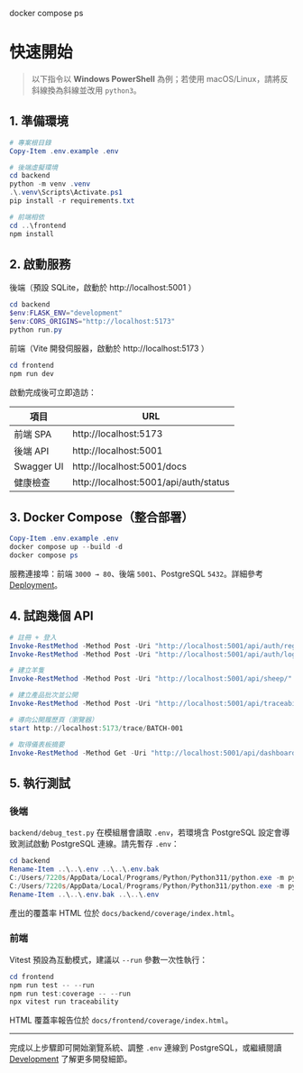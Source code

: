 docker compose ps
# 快速開始

> 以下指令以 **Windows PowerShell** 為例；若使用 macOS/Linux，請將反斜線換為斜線並改用 `python3`。

## 1. 準備環境

```powershell
# 專案根目錄
Copy-Item .env.example .env

# 後端虛擬環境
cd backend
python -m venv .venv
.\.venv\Scripts\Activate.ps1
pip install -r requirements.txt

# 前端相依
cd ..\frontend
npm install
```

## 2. 啟動服務

後端（預設 SQLite，啟動於 http://localhost:5001 ）

```powershell
cd backend
$env:FLASK_ENV="development"
$env:CORS_ORIGINS="http://localhost:5173"
python run.py
```

前端（Vite 開發伺服器，啟動於 http://localhost:5173 ）

```powershell
cd frontend
npm run dev
```

啟動完成後可立即造訪：

| 項目 | URL |
|------|-----|
| 前端 SPA | http://localhost:5173 |
| 後端 API | http://localhost:5001 |
| Swagger UI | http://localhost:5001/docs |
| 健康檢查 | http://localhost:5001/api/auth/status |

## 3. Docker Compose（整合部署）

```powershell
Copy-Item .env.example .env
docker compose up --build -d
docker compose ps
```

服務連接埠：前端 `3000 → 80`、後端 `5001`、PostgreSQL `5432`。詳細參考 [Deployment](./Deployment.md)。

## 4. 試跑幾個 API

```powershell
# 註冊 + 登入
Invoke-RestMethod -Method Post -Uri "http://localhost:5001/api/auth/register" -ContentType "application/json" -Body '{"username":"demo","password":"demo123"}' -SessionVariable s
Invoke-RestMethod -Method Post -Uri "http://localhost:5001/api/auth/login" -ContentType "application/json" -Body '{"username":"demo","password":"demo123"}' -WebSession $s

# 建立羊隻
Invoke-RestMethod -Method Post -Uri "http://localhost:5001/api/sheep/" -ContentType "application/json" -Body '{"EarNum":"A001","Breed":"台灣黑山羊","Sex":"母","BirthDate":"2024-01-15"}' -WebSession $s

# 建立產品批次並公開
Invoke-RestMethod -Method Post -Uri "http://localhost:5001/api/traceability/batches" -ContentType "application/json" -Body '{"batch_number":"BATCH-001","product_name":"鮮羊乳 946ml","production_date":"2025-10-04","is_public":true}' -WebSession $s

# 導向公開履歷頁（瀏覽器）
start http://localhost:5173/trace/BATCH-001

# 取得儀表板摘要
Invoke-RestMethod -Method Get -Uri "http://localhost:5001/api/dashboard/data" -WebSession $s | ConvertTo-Json -Depth 4
```

## 5. 執行測試

### 後端

`backend/debug_test.py` 在模組層會讀取 `.env`，若環境含 PostgreSQL 設定會導致測試啟動 PostgreSQL 連線。請先暫存 `.env`：

```powershell
cd backend
Rename-Item ..\..\.env ..\..\.env.bak
C:/Users/7220s/AppData/Local/Programs/Python/Python311/python.exe -m pytest
C:/Users/7220s/AppData/Local/Programs/Python/Python311/python.exe -m pytest --cov=app --cov-report=term-missing --cov-report=html
Rename-Item ..\..\.env.bak ..\..\.env
```

產出的覆蓋率 HTML 位於 `docs/backend/coverage/index.html`。

### 前端

Vitest 預設為互動模式，建議以 `--run` 參數一次性執行：

```powershell
cd frontend
npm run test -- --run
npm run test:coverage -- --run
npx vitest run traceability
```

HTML 覆蓋率報告位於 `docs/frontend/coverage/index.html`。

---

完成以上步驟即可開始瀏覽系統、調整 `.env` 連線到 PostgreSQL，或繼續閱讀 [Development](./Development.md) 了解更多開發細節。
